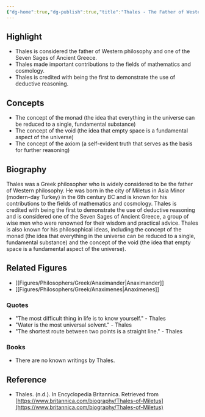 ```yaml
---
{"dg-home":true,"dg-publish":true,"title":"Thales - The Father of Western Philosophy","tags":["timeline","figure","Greek philosophy","mathematics","cosmology","gardenEntry"],"permalink":"/figures/philosophers/greek/thales/","dgPassFrontmatter":true}
---
```


## Highlight

-   Thales is considered the father of Western philosophy and one of the Seven Sages of Ancient Greece.
-   Thales made important contributions to the fields of mathematics and cosmology.
-   Thales is credited with being the first to demonstrate the use of deductive reasoning.

## Concepts

-   The concept of the monad (the idea that everything in the universe can be reduced to a single, fundamental substance)
-   The concept of the void (the idea that empty space is a fundamental aspect of the universe)
-   The concept of the axiom (a self-evident truth that serves as the basis for further reasoning)

## Biography

Thales was a Greek philosopher who is widely considered to be the father of Western philosophy. He was born in the city of Miletus in Asia Minor (modern-day Turkey) in the 6th century BC and is known for his contributions to the fields of mathematics and cosmology. Thales is credited with being the first to demonstrate the use of deductive reasoning and is considered one of the Seven Sages of Ancient Greece, a group of wise men who were renowned for their wisdom and practical advice. Thales is also known for his philosophical ideas, including the concept of the monad (the idea that everything in the universe can be reduced to a single, fundamental substance) and the concept of the void (the idea that empty space is a fundamental aspect of the universe).

## Related Figures

-   [[Figures/Philosophers/Greek/Anaximander\|Anaximander]]
-   [[Figures/Philosophers/Greek/Anaximenes\|Anaximenes]]

### Quotes

-   "The most difficult thing in life is to know yourself." - Thales
-   "Water is the most universal solvent." - Thales
-   "The shortest route between two points is a straight line." - Thales

### Books

-   There are no known writings by Thales.

## Reference

-   Thales. (n.d.). In Encyclopedia Britannica. Retrieved from [https://www.britannica.com/biography/Thales-of-Miletus](https://www.britannica.com/biography/Thales-of-Miletus)
